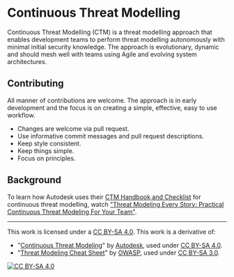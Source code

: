 # Continuous Threat Modelling

Continuous Threat Modelling (CTM) is a threat modelling approach that enables development teams to perform threat modelling autonomously with minimal initial security knowledge. The approach is evolutionary, dynamic and should mesh well with teams using Agile and evolving system architectures.

## Contributing

All manner of contributions are welcome. The approach is in early development and the focus is on creating a simple, effective, easy to use workflow.

* Changes are welcome via pull request.
* Use informative commit messages and pull request descriptions.
* Keep style consistent.
* Keep things simple.
* Focus on principles.

## Background

To learn how Autodesk uses their [CTM Handbook and Checklist](https://github.com/Autodesk/continuous-threat-modeling) for continuous threat modelling, watch ["Threat Modeling Every Story: Practical Continuous Threat Modeling For Your Team"](https://www.youtube.com/watch?v=VbW-X0j35gw).

---

This work is licensed under a [CC BY-SA 4.0][cc-by-sa].
This work is a derivative of:

* "[Continuous Threat Modeling](https://github.com/Autodesk/continuous-threat-modeling)" by [Autodesk](https://github.com/Autodesk), used under [CC BY-SA 4.0][cc-by-sa].
* "[Threat Modeling Cheat Sheet](https://github.com/OWASP/CheatSheetSeries/blob/master/cheatsheets/Threat_Modeling_Cheat_Sheet.md)" by [OWASP](https://github.com/OWASP), used under [CC BY-SA 3.0](https://creativecommons.org/licenses/by-sa/3.0/).

[![CC BY-SA 4.0][cc-by-sa-image]][cc-by-sa]

[cc-by-sa]: https://creativecommons.org/licenses/by-sa/4.0/
[cc-by-sa-image]: https://licensebuttons.net/l/by-sa/4.0/88x31.png
[cc-by-sa-shield]: https://img.shields.io/badge/License-CC%20BY--SA%204.0-lightgrey.svg
